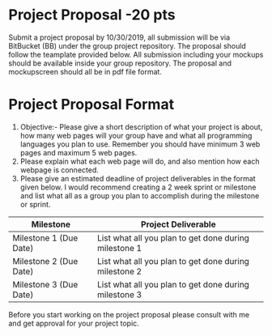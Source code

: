 # Project Proposal -20 pts

Submit a project proposal by 10/30/2019, all submission will be via BitBucket (BB) under the group project repository.  The proposal should follow
the teamplate provided below. All submission including your mockups should be available inside your group repository. The proposal and mockupscreen should
all be in pdf file format.


# Project Proposal Format
1. Objective:- Please give a short description of what your project is about, how many web pages will your group have and what all programming languages 
you plan to use. Remember you should have minimum 3 web pages and maximum 5 web pages.
2. Please explain what each web page will do, and also mention how each webpage is connected.
3. Please give an estimated deadline  of project deliverables in the format given below. I would recommend creating a 2 week sprint or milestone and list what all as a group 
you plan to accomplish during the milestone or sprint. 

Milestone | Project Deliverable
------------ | -------------
Milestone 1 (Due Date) | List what all you plan to get done during milestone 1
Milestone 2 (Due Date) | List what all you plan to get done during milestone 2
Milestone 3 (Due Date) | List what all you plan to get done during milestone 3

Before you start working on the project proposal please consult with me and get approval for your project topic. 
